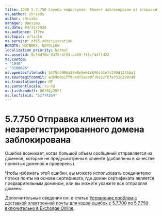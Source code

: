 ```yaml
---
title: 1048 5.7.750 Служба недоступна. Клиент заблокирован от отправки из незарегистрированных доменов
ms.author: chrisda
author: chrisda
manager: dansimp
ms.date: 04/21/2020
ms.audience: ITPro
ms.topic: article
ms.service: o365-administration
ROBOTS: NOINDEX, NOFOLLOW
localization_priority: Normal
ms.assetid: 8cf6d70b-9a78-4f04-ac59-7ffcf44ffd22
ms.custom:
- "1048"
- "3100026"
ms.openlocfilehash: 5879c5996a28e8e9e61c696c51e7c590d1245ba1
ms.sourcegitcommit: edb9be61ff8c4df2a600f70952f6fa731c2093a9
ms.translationtype: MT
ms.contentlocale: ru-RU
ms.lasthandoff: 06/04/2021
ms.locfileid: "52774264"
---
```

# <a name="57750-client-blocked-from-sending-from-unregistered-domain"></a>5.7.750 Отправка клиентом из незарегистрированного домена заблокирована

Ошибка возникает, когда большой объем сообщений отправляется из доменов, которые не предусмотрены в клиенте (добавлены в качестве принятых доменов и проверены).

Чтобы избежать этой ошибки, вы можете использовать соединителю потока почты на основе сертификата, где домен сертификата является предварительным доменом, или вы можете укажете все отправляя домены.

Дополнительные сведения см. в статье [Устранение проблем с доставкой электронной почты для кодов ошибок с 5.7.700 по 5.7.750 включительно в Exchange Online](https://go.microsoft.com/fwlink/?linkid=2164955).